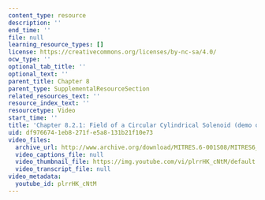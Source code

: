 ```yaml
---
content_type: resource
description: ''
end_time: ''
file: null
learning_resource_types: []
license: https://creativecommons.org/licenses/by-nc-sa/4.0/
ocw_type: ''
optional_tab_title: ''
optional_text: ''
parent_title: Chapter 8
parent_type: SupplementalResourceSection
related_resources_text: ''
resource_index_text: ''
resourcetype: Video
start_time: ''
title: 'Chapter 8.2.1: Field of a Circular Cylindrical Solenoid (demo only)'
uid: df976674-1eb8-271f-e5a8-131b21f10e73
video_files:
  archive_url: http://www.archive.org/download/MITRES.6-001S08/MITRES6_001S08_8-2-1_demo_220k.mp4
  video_captions_file: null
  video_thumbnail_file: https://img.youtube.com/vi/plrrHK_cNtM/default.jpg
  video_transcript_file: null
video_metadata:
  youtube_id: plrrHK_cNtM
---
```

